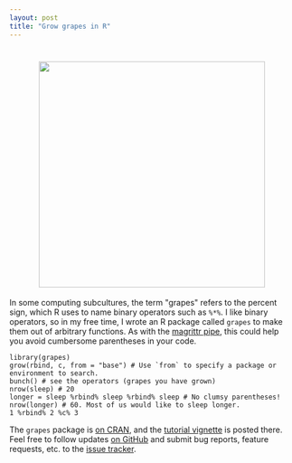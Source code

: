 ```yaml
---
layout: post
title: "Grow grapes in R"
---
```


<h1 align="center">
  <img width="400" src="https://raw.githubusercontent.com/wlandau/grapes/master/vignettes/logo.png" alt="">
</h1>

In some computing subcultures, the term "grapes" refers to the percent sign, which R uses to name binary operators such as <code>%*%</code>. I like binary operators, so in my free time, I wrote an R package called <code>grapes</code> to make them out of arbitrary functions. As with the <a href="https://CRAN.R-project.org/package=magrittr/vignettes/magrittr.html">magrittr pipe</a>, this could help you avoid cumbersome parentheses in your code.

<pre><code>library(grapes)
grow(rbind, c, from = "base") # Use `from` to specify a package or environment to search.
bunch() # see the operators (grapes you have grown)
nrow(sleep) # 20
longer = sleep %rbind% sleep %rbind% sleep # No clumsy parentheses!
nrow(longer) # 60. Most of us would like to sleep longer.
1 %rbind% 2 %c% 3
</code></pre>

The <code>grapes</code> package is <a href="https://CRAN.R-project.org/package=grapes">on CRAN</a>, and the <a href="https://CRAN.R-project.org/package=grapes/vignettes/grapes.html">tutorial vignette</a> is posted there. Feel free to follow updates <a href="https://github.com/wlandau/grapes">on GitHub</a> and submit bug reports, feature requests, etc. to the <a href="https://github.com/wlandau/grapes/issues">issue tracker</a>.